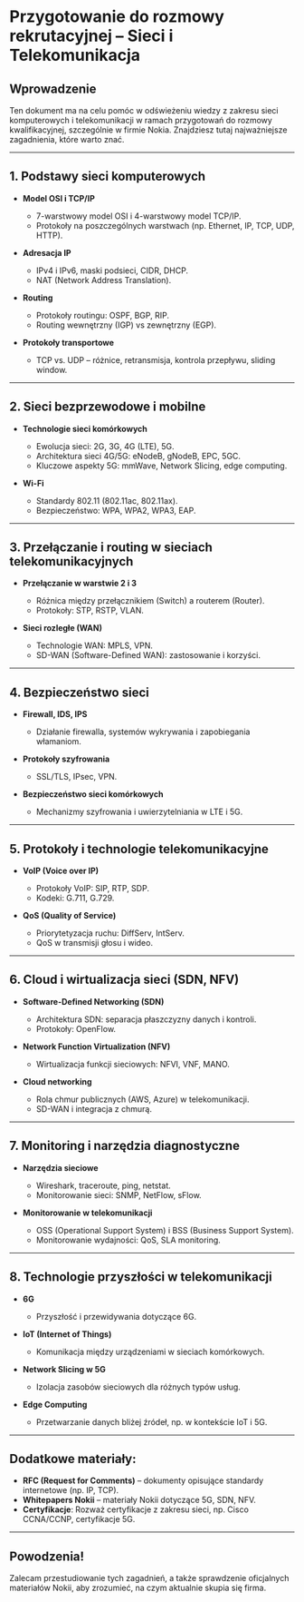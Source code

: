 # Przygotowanie do rozmowy rekrutacyjnej – Sieci i Telekomunikacja

## Wprowadzenie
Ten dokument ma na celu pomóc w odświeżeniu wiedzy z zakresu sieci komputerowych i telekomunikacji w ramach przygotowań do rozmowy kwalifikacyjnej, szczególnie w firmie Nokia. Znajdziesz tutaj najważniejsze zagadnienia, które warto znać.

---

## 1. Podstawy sieci komputerowych
- **Model OSI i TCP/IP**
  - 7-warstwowy model OSI i 4-warstwowy model TCP/IP.
  - Protokoły na poszczególnych warstwach (np. Ethernet, IP, TCP, UDP, HTTP).
  
- **Adresacja IP**
  - IPv4 i IPv6, maski podsieci, CIDR, DHCP.
  - NAT (Network Address Translation).

- **Routing**
  - Protokoły routingu: OSPF, BGP, RIP.
  - Routing wewnętrzny (IGP) vs zewnętrzny (EGP).

- **Protokoły transportowe**
  - TCP vs. UDP – różnice, retransmisja, kontrola przepływu, sliding window.

---

## 2. Sieci bezprzewodowe i mobilne
- **Technologie sieci komórkowych**
  - Ewolucja sieci: 2G, 3G, 4G (LTE), 5G.
  - Architektura sieci 4G/5G: eNodeB, gNodeB, EPC, 5GC.
  - Kluczowe aspekty 5G: mmWave, Network Slicing, edge computing.

- **Wi-Fi**
  - Standardy 802.11 (802.11ac, 802.11ax).
  - Bezpieczeństwo: WPA, WPA2, WPA3, EAP.

---

## 3. Przełączanie i routing w sieciach telekomunikacyjnych
- **Przełączanie w warstwie 2 i 3**
  - Różnica między przełącznikiem (Switch) a routerem (Router).
  - Protokoły: STP, RSTP, VLAN.

- **Sieci rozległe (WAN)**
  - Technologie WAN: MPLS, VPN.
  - SD-WAN (Software-Defined WAN): zastosowanie i korzyści.

---

## 4. Bezpieczeństwo sieci
- **Firewall, IDS, IPS**
  - Działanie firewalla, systemów wykrywania i zapobiegania włamaniom.

- **Protokoły szyfrowania**
  - SSL/TLS, IPsec, VPN.

- **Bezpieczeństwo sieci komórkowych**
  - Mechanizmy szyfrowania i uwierzytelniania w LTE i 5G.

---

## 5. Protokoły i technologie telekomunikacyjne
- **VoIP (Voice over IP)**
  - Protokoły VoIP: SIP, RTP, SDP.
  - Kodeki: G.711, G.729.

- **QoS (Quality of Service)**
  - Priorytetyzacja ruchu: DiffServ, IntServ.
  - QoS w transmisji głosu i wideo.

---

## 6. Cloud i wirtualizacja sieci (SDN, NFV)
- **Software-Defined Networking (SDN)**
  - Architektura SDN: separacja płaszczyzny danych i kontroli.
  - Protokoły: OpenFlow.

- **Network Function Virtualization (NFV)**
  - Wirtualizacja funkcji sieciowych: NFVI, VNF, MANO.

- **Cloud networking**
  - Rola chmur publicznych (AWS, Azure) w telekomunikacji.
  - SD-WAN i integracja z chmurą.

---

## 7. Monitoring i narzędzia diagnostyczne
- **Narzędzia sieciowe**
  - Wireshark, traceroute, ping, netstat.
  - Monitorowanie sieci: SNMP, NetFlow, sFlow.

- **Monitorowanie w telekomunikacji**
  - OSS (Operational Support System) i BSS (Business Support System).
  - Monitorowanie wydajności: QoS, SLA monitoring.

---

## 8. Technologie przyszłości w telekomunikacji
- **6G**
  - Przyszłość i przewidywania dotyczące 6G.

- **IoT (Internet of Things)**
  - Komunikacja między urządzeniami w sieciach komórkowych.

- **Network Slicing w 5G**
  - Izolacja zasobów sieciowych dla różnych typów usług.

- **Edge Computing**
  - Przetwarzanie danych bliżej źródeł, np. w kontekście IoT i 5G.

---

## Dodatkowe materiały:
- **RFC (Request for Comments)** – dokumenty opisujące standardy internetowe (np. IP, TCP).
- **Whitepapers Nokii** – materiały Nokii dotyczące 5G, SDN, NFV.
- **Certyfikacje**: Rozważ certyfikacje z zakresu sieci, np. Cisco CCNA/CCNP, certyfikacje 5G.

---

## Powodzenia!
Zalecam przestudiowanie tych zagadnień, a także sprawdzenie oficjalnych materiałów Nokii, aby zrozumieć, na czym aktualnie skupia się firma.
